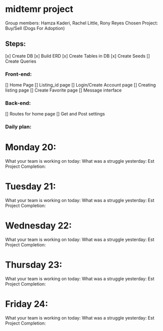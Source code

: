 # midtemr project

Group members: Hamza Kaderi, Rachel Little, Rony Reyes
Chosen Project: Buy/Sell (Dogs For Adoption)

## Steps:
[x] Create DB
[x] Build ERD
[x] Create Tables in DB
[x] Create Seeds
[] Create Queries


### Front-end:
[] Home Page
[] Listing_id page
[] Login/Create Account page
[] Creating listing page
[] Create Favorite page
[] Message interface


### Back-end:
[] Routes for home page
[] Get and Post settings



### Daily plan: 

# Monday 20:
What your team is working on today: 
What was a struggle yesterday: 
Est Project Completion: 


# Tuesday 21:
What your team is working on today: 
What was a struggle yesterday: 
Est Project Completion: 

# Wednesday 22:
What your team is working on today: 
What was a struggle yesterday: 
Est Project Completion: 

# Thursday 23:
What your team is working on today: 
What was a struggle yesterday: 
Est Project Completion: 

# Friday 24:
What your team is working on today: 
What was a struggle yesterday: 
Est Project Completion: 